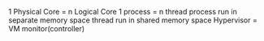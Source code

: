 1 Physical Core = n Logical Core
1 process = n thread
process run in separate memory space
thread run in shared memory space
Hypervisor = VM monitor(controller)